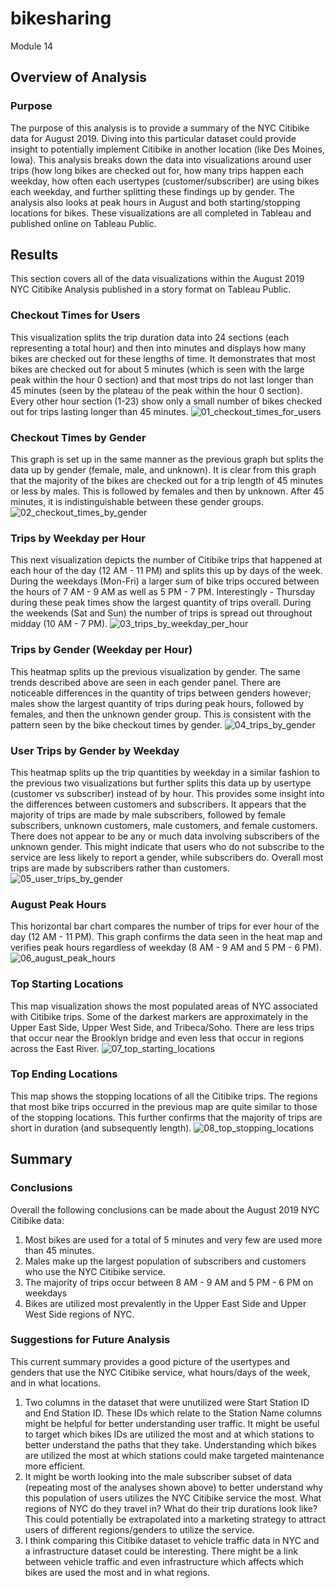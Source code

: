 # bikesharing

Module 14

## Overview of Analysis

### Purpose
The purpose of this analysis is to provide a summary of the NYC Citibike data for August 2019. Diving into this particular dataset could provide insight to potentially implement Citibike in another location (like Des Moines, Iowa). This analysis breaks down the data into visualizations around user trips (how long bikes are checked out for, how many trips happen each weekday, how often each usertypes (customer/subscriber) are using bikes each weekday, and further splitting these findings up by gender. The analysis also looks at peak hours in August and both starting/stopping locations for bikes. These visualizations are all completed in Tableau and published online on Tableau Public.  

## Results
This section covers all of the data visualizations within the August 2019 NYC Citibike Analysis published in a story format on Tableau Public.

### Checkout Times for Users
This visualization splits the trip duration data into 24 sections (each representing a total hour) and then into minutes and displays how many bikes are checked out for these lengths of time. It demonstrates that most bikes are checked out for about 5 minutes (which is seen with the large peak within the hour 0 section) and that most trips do not last longer than 45 minutes (seen by the plateau of the peak within the hour 0 section). Every other hour section (1-23) show only a small number of bikes checked out for trips lasting longer than 45 minutes.
![01_checkout_times_for_users](https://user-images.githubusercontent.com/107309793/190936127-a2e9fd1d-ce7b-4350-913b-51f506d9ac7a.png)

### Checkout Times by Gender
This graph is set up in the same manner as the previous graph but splits the data up by gender (female, male, and unknown). It is clear from this graph that the majority of the bikes are checked out for a trip length of 45 minutes or less by males. This is followed by females and then by unknown. After 45 minutes, it is indistinguishable between these gender groups.
![02_checkout_times_by_gender](https://user-images.githubusercontent.com/107309793/190936131-5af950f4-9e1c-4d37-9d5a-dbe07482e055.png)

### Trips by Weekday per Hour
This next visualization depicts the number of Citibike trips that happened at each hour of the day (12 AM - 11 PM) and splits this up by days of the week. During the weekdays (Mon-Fri) a larger sum of bike trips occured between the hours of 7 AM - 9 AM as well as 5 PM - 7 PM. Interestingly - Thursday during these peak times show the largest quantity of trips overall. During the weekends (Sat and Sun) the number of trips is spread out throughout midday (10 AM - 7 PM).
![03_trips_by_weekday_per_hour](https://user-images.githubusercontent.com/107309793/190936135-a8db2cd8-5e87-46c3-8f27-6a3ded524256.png)

### Trips by Gender (Weekday per Hour)
This heatmap splits up the previous visualization by gender. The same trends described above are seen in each gender panel. There are noticeable differences in the quantity of trips between genders however; males show the largest quantity of trips during peak hours, followed by females, and then the unknown gender group. This is consistent with the pattern seen by the bike checkout times by gender.
![04_trips_by_gender](https://user-images.githubusercontent.com/107309793/190936139-29020159-a040-4ccd-a525-39648d7ed47d.png)

### User Trips by Gender by Weekday
This heatmap splits up the trip quantities by weekday in a similar fashion to the previous two visualizations but further splits this data up by usertype (customer vs subscriber) instead of by hour. This provides some insight into the differences between customers and subscribers. It appears that the majority of trips are made by male subscribers, followed by female subscribers, unknown customers, male customers, and female customers. There does not appear to be any or much data involving subscribers of the unknown gender. This might indicate that users who do not subscribe to the service are less likely to report a gender, while subscribers do. Overall most trips are made by subscribers rather than customers.
![05_user_trips_by_gender](https://user-images.githubusercontent.com/107309793/190936144-c5dbd4a2-7f0c-4cbb-b83d-ab45e1f56b80.png)

### August Peak Hours
This horizontal bar chart compares the number of trips for ever hour of the day (12 AM - 11 PM). This graph confirms the data seen in the heat map and verifies peak hours regardless of weekday (8 AM - 9 AM and 5 PM - 6 PM).
![06_august_peak_hours](https://user-images.githubusercontent.com/107309793/190936149-28a9b926-1b26-4e13-928d-d2188084457a.png)

### Top Starting Locations
This map visualization shows the most populated areas of NYC associated with Citibike trips. Some of the darkest markers are approximately in the Upper East Side, Upper West Side, and Tribeca/Soho. There are less trips that occur near the Brooklyn bridge and even less that occur in regions across the East River.
![07_top_starting_locations](https://user-images.githubusercontent.com/107309793/190936154-90fbd8b5-40fd-4407-b80d-e1d19992542a.png)

### Top Ending Locations
This map shows the stopping locations of all the Citibike trips. The regions that most bike trips occurred in the previous map are quite similar to those of the stopping locations. This further confirms that the majority of trips are short in duration (and subsequently length).
![08_top_stopping_locations](https://user-images.githubusercontent.com/107309793/190936166-83171d43-70f1-4c5f-a434-100b077b380d.png)

## Summary

### Conclusions
Overall the following conclusions can be made about the August 2019 NYC Citibike data:
1) Most bikes are used for a total of 5 minutes and very few are used more than 45 minutes.
2) Males make up the largest population of subscribers and customers who use the NYC Citibike service.
3) The majority of trips occur between 8 AM - 9 AM and 5 PM - 6 PM on weekdays
4) Bikes are utilized most prevalently in the Upper East Side and Upper West Side regions of NYC.

### Suggestions for Future Analysis
This current summary provides a good picture of the usertypes and genders that use the NYC Citibike service, what hours/days of the week, and in what locations.

1) Two columns in the dataset that were unutilized were Start Station ID and End Station ID. These IDs which relate to the Station Name columns might be helpful for better understanding user traffic. It might be useful to target which bikes IDs are utilized the most and at which stations to better understand the paths that they take. Understanding which bikes are utilized the most at which stations could make targeted maintenance more efficient.
2) It might be worth looking into the male subscriber subset of data (repeating most of the analyses shown above) to better understand why this population of users utilizes the NYC Citibike service the most. What regions of NYC do they travel in? What do their trip durations look like? This could potentially be extrapolated into a marketing strategy to attract users of different regions/genders to utilize the service.
3) I think comparing this Citibike dataset to vehicle traffic data in NYC and a infrastructure dataset could be interesting. There might be a link between vehicle traffic and even infrastructure which affects which bikes are used the most and in what regions.
